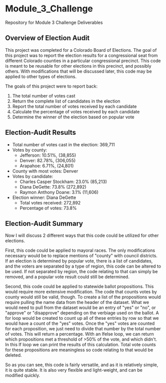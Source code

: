 # Module_3_Challenge
Repository for Module 3 Challenge Deliverables
## Overview of Election Audit
This project was completed for a Colorado Board of Elections. The goal of this project was to report the election results for a congressional seat from different Colorado counties in a particular congressional precinct. This code is meant to be reusable for other elections in this precinct, and possibly others. With modifications that will be discussed later, this code may be applied to other types of elections.

The goals of this project were to report back:
1. The total number of votes cast
2. Return the complete list of candidates in the election
3. Report the total number of votes received by each candidate
4. Calculate the percentage of votes received by each candidate
5. Determine the winner of the election based on popular vote

## Election-Audit Results

- Total number of votes cast in the election: 369,711
- Votes by county:
  - Jefferson: 10.51%, (38,855)
  - Denver: 82.78%, (306,055)
  - Arapahoe: 6.71%, (24,801)
- County with most votes: Denver
- Votes by candidate:
  - Charles Casper Stockham: 23.0% (85,213)
  - Diana DeGette: 73.8% (272,892)
  - Raymon Anthony Doane: 3.1% (11,606)
- Election winner: Diana DeGette
  - Total votes received: 272,892
  - Percentage of votes: 73.8%

## Election-Audit Summary
Now I will discuss 2 different ways that this code could be utilized for other elections.

First, this code could be applied to mayoral races. The only modifications necessary would be to replace mentions of "county" with council districts. If an election is determined by popular vote, there is a list of candidates, and the voters are separated by a type of region, this code can be altered to be used. If not separated by region, the code relating to that can simply be removed, and a popular vote result could still be determined.

Second, this code could be applied to statewide ballot propositions. This would require more extensive modification. The code that counts votes by county would still be valid, though. To create a list of the propositions would require pulling the name data from the header of the dataset. What we would need to pull from the dataset would be an entry of "yes" or "no", or "approve" or "disapprove" depending on the verbiage used on the ballot. A for loop would be created to count up all of these entries by row so that we would have a count of the "yes" votes. Once the "yes" votes are counted for each proposition, we just need to divide that number by the total number of votes. This will return a percentage. With an Ifelse loop, we can return which propositions met a threshold of >50% of the vote, and which didn't. In this If loop we can print the results of this calculation. Total vote counts for these propositions are meaningless so code relating to that would be deleted.

So as you can see, this code is fairly versatile, and as it is relatively simple, it is quite stable. It is also very flexible and light-weight, and can be modified quickly.
